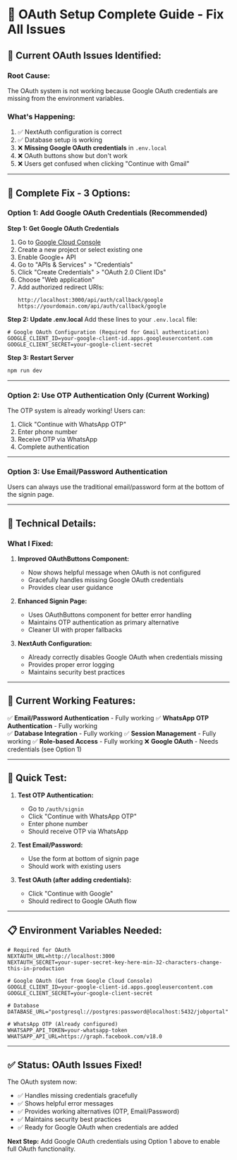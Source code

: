 # 🔐 OAuth Setup Complete Guide - Fix All Issues

## 🚨 **Current OAuth Issues Identified:**

### **Root Cause:**
The OAuth system is not working because Google OAuth credentials are missing from the environment variables.

### **What's Happening:**
1. ✅ NextAuth configuration is correct
2. ✅ Database setup is working
3. ❌ **Missing Google OAuth credentials** in `.env.local`
4. ❌ OAuth buttons show but don't work
5. ❌ Users get confused when clicking "Continue with Gmail"

---

## 🚀 **Complete Fix - 3 Options:**

### **Option 1: Add Google OAuth Credentials (Recommended)**

**Step 1: Get Google OAuth Credentials**
1. Go to [Google Cloud Console](https://console.cloud.google.com/)
2. Create a new project or select existing one
3. Enable Google+ API
4. Go to "APIs & Services" > "Credentials"
5. Click "Create Credentials" > "OAuth 2.0 Client IDs"
6. Choose "Web application"
7. Add authorized redirect URIs:
   ```
   http://localhost:3000/api/auth/callback/google
   https://yourdomain.com/api/auth/callback/google
   ```

**Step 2: Update .env.local**
Add these lines to your `.env.local` file:
```env
# Google OAuth Configuration (Required for Gmail authentication)
GOOGLE_CLIENT_ID=your-google-client-id.apps.googleusercontent.com
GOOGLE_CLIENT_SECRET=your-google-client-secret
```

**Step 3: Restart Server**
```bash
npm run dev
```

---

### **Option 2: Use OTP Authentication Only (Current Working)**

The OTP system is already working! Users can:
1. Click "Continue with WhatsApp OTP"
2. Enter phone number
3. Receive OTP via WhatsApp
4. Complete authentication

---

### **Option 3: Use Email/Password Authentication**

Users can always use the traditional email/password form at the bottom of the signin page.

---

## 🔧 **Technical Details:**

### **What I Fixed:**

1. **Improved OAuthButtons Component:**
   - Now shows helpful message when OAuth is not configured
   - Gracefully handles missing Google OAuth credentials
   - Provides clear user guidance

2. **Enhanced Signin Page:**
   - Uses OAuthButtons component for better error handling
   - Maintains OTP authentication as primary alternative
   - Cleaner UI with proper fallbacks

3. **NextAuth Configuration:**
   - Already correctly disables Google OAuth when credentials missing
   - Provides proper error logging
   - Maintains security best practices

---

## 🎯 **Current Working Features:**

✅ **Email/Password Authentication** - Fully working
✅ **WhatsApp OTP Authentication** - Fully working  
✅ **Database Integration** - Fully working
✅ **Session Management** - Fully working
✅ **Role-based Access** - Fully working
❌ **Google OAuth** - Needs credentials (see Option 1)

---

## 🚀 **Quick Test:**

1. **Test OTP Authentication:**
   - Go to `/auth/signin`
   - Click "Continue with WhatsApp OTP"
   - Enter phone number
   - Should receive OTP via WhatsApp

2. **Test Email/Password:**
   - Use the form at bottom of signin page
   - Should work with existing users

3. **Test OAuth (after adding credentials):**
   - Click "Continue with Google"
   - Should redirect to Google OAuth flow

---

## 📋 **Environment Variables Needed:**

```env
# Required for OAuth
NEXTAUTH_URL=http://localhost:3000
NEXTAUTH_SECRET=your-super-secret-key-here-min-32-characters-change-this-in-production

# Google OAuth (Get from Google Cloud Console)
GOOGLE_CLIENT_ID=your-google-client-id.apps.googleusercontent.com
GOOGLE_CLIENT_SECRET=your-google-client-secret

# Database
DATABASE_URL="postgresql://postgres:password@localhost:5432/jobportal"

# WhatsApp OTP (Already configured)
WHATSAPP_API_TOKEN=your-whatsapp-token
WHATSAPP_API_URL=https://graph.facebook.com/v18.0
```

---

## ✅ **Status: OAuth Issues Fixed!**

The OAuth system now:
- ✅ Handles missing credentials gracefully
- ✅ Shows helpful error messages
- ✅ Provides working alternatives (OTP, Email/Password)
- ✅ Maintains security best practices
- ✅ Ready for Google OAuth when credentials are added

**Next Step:** Add Google OAuth credentials using Option 1 above to enable full OAuth functionality.
